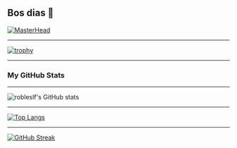 ## Bos dias 👋

<!--
**robleslf/robleslf** is a ✨ _special_ ✨ repository because its `README.md` (this file) appears on your GitHub profile.

Here are some ideas to get you started:

- 🔭 I’m currently working on ...
- 🌱 I’m currently learning ...
- 👯 I’m looking to collaborate on ...
- 🤔 I’m looking for help with ...
- 💬 Ask me about ...
- 📫 How to reach me: ...
- 😄 Pronouns: ...
- ⚡ Fun fact: ...
-->
[![MasterHead](https://i.ibb.co/3dHZ9cw/banner-el-bicho.png)](https://github.com/robleslf)
***
[![trophy](https://github-profile-trophy.vercel.app/?username=robleslf&theme=darkhub)](https://github.com/robleslf/github-profile-trophy)
***
### My GitHub Stats
***
![robleslf's GitHub stats](https://github-readme-stats.vercel.app/api?username=robleslf&show_icons=true&theme=onedark)
***
[![Top Langs](https://github-readme-stats.vercel.app/api/top-langs/?username=robleslf&layout=donut)](https://github.com/robleslf/github-readme-stats)
***
[![GitHub Streak](https://github-readme-streak-stats.herokuapp.com/?user=robleslf)](https://git.io/streak-stats)
